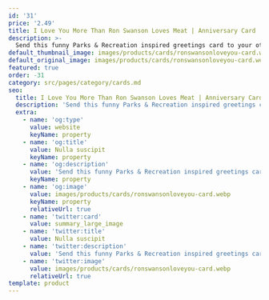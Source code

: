 ```yaml
---
id: '31'
price: '2.49'
title: I Love You More Than Ron Swanson Loves Meat | Anniversary Card
description: >-
  Send this funny Parks & Recreation inspired greetings card to your other half for an anniversary or Valentines Day. All of our cards are blank inside, so you have plenty of room for your special message. Size: A6. Envelope: White self-seal wallet style
default_thumbnail_image: images/products/cards/ronswansonloveyou-card.webp
default_original_image: images/products/cards/ronswansonloveyou-card.webp
featured: true
order: -31
category: src/pages/category/cards.md
seo:
  title: I Love You More Than Ron Swanson Loves Meat | Anniversary Card
  description: 'Send this funny Parks & Recreation inspired greetings card to your other half for an anniversary or Valentines Day. All of our cards are blank inside, so you have plenty of room for your special message. Size: A6. Envelope: White self-seal wallet style'
  extra:
    - name: 'og:type'
      value: website
      keyName: property
    - name: 'og:title'
      value: Nulla suscipit
      keyName: property
    - name: 'og:description'
      value: 'Send this funny Parks & Recreation inspired greetings card to your other half for an anniversary or Valentines Day. All of our cards are blank inside, so you have plenty of room for your special message. Size: A6. Envelope: White self-seal wallet style'
      keyName: property
    - name: 'og:image'
      value: images/products/cards/ronswansonloveyou-card.webp
      keyName: property
      relativeUrl: true
    - name: 'twitter:card'
      value: summary_large_image
    - name: 'twitter:title'
      value: Nulla suscipit
    - name: 'twitter:description'
      value: 'Send this funny Parks & Recreation inspired greetings card to your other half for an anniversary or Valentines Day. All of our cards are blank inside, so you have plenty of room for your special message. Size: A6. Envelope: White self-seal wallet style'
    - name: 'twitter:image'
      value: images/products/cards/ronswansonloveyou-card.webp
      relativeUrl: true
template: product
---
```

